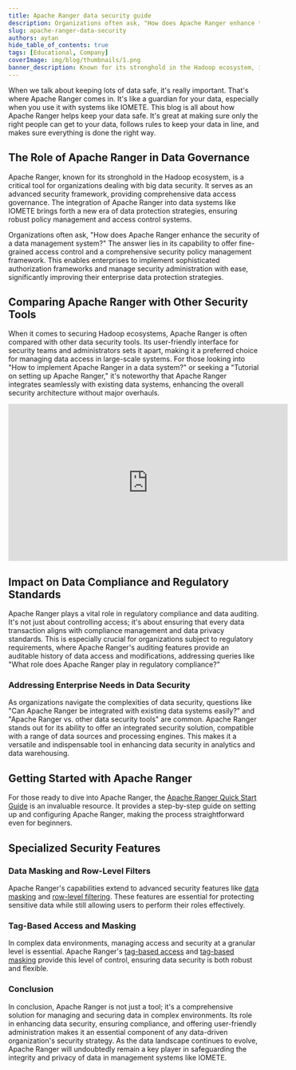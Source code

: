 ```yaml
---
title: Apache Ranger data security guide
description: Organizations often ask, "How does Apache Ranger enhance the security of a data management system?" The answer lies in its capability to offer fine-grained access control and a comprehensive security policy management framework.
slug: apache-ranger-data-security
authors: aytan
hide_table_of_contents: true
tags: [Educational, Company]
coverImage: img/blog/thumbnails/1.png
banner_description: Known for its stronghold in the Hadoop ecosystem, is a critical tool for organizations dealing with big data security.
---
```

When we talk about keeping lots of data safe, it's really important. That's where Apache Ranger comes in. It's like a guardian for your data, especially when you use it with systems like IOMETE. This blog is all about how Apache Ranger helps keep your data safe. It's great at making sure only the right people can get to your data, follows rules to keep your data in line, and makes sure everything is done the right way.

## The Role of Apache Ranger in Data Governance

Apache Ranger, known for its stronghold in the Hadoop ecosystem, is a critical tool for organizations dealing with big data security. It serves as an advanced security framework, providing comprehensive data access governance. The integration of Apache Ranger into data systems like IOMETE brings forth a new era of data protection strategies, ensuring robust policy management and access control systems.

Organizations often ask, "How does Apache Ranger enhance the security of a data management system?" The answer lies in its capability to offer fine-grained access control and a comprehensive security policy management framework. This enables enterprises to implement sophisticated authorization frameworks and manage security administration with ease, significantly improving their enterprise data protection strategies.

## Comparing Apache Ranger with Other Security Tools

When it comes to securing Hadoop ecosystems, Apache Ranger is often compared with other data security tools. Its user-friendly interface for security teams and administrators sets it apart, making it a preferred choice for managing data access in large-scale systems. For those looking into "How to implement Apache Ranger in a data system?" or seeking a "Tutorial on setting up Apache Ranger," it's noteworthy that Apache Ranger integrates seamlessly with existing data systems, enhancing the overall security architecture without major overhauls.

<iframe width="560" height="315" src="https://www.youtube.com/embed/OaGAdWcrCF8?si=8Ql1Og2pV5UNqlH6" title="YouTube video player" frameborder="0" allow="accelerometer; autoplay; clipboard-write; encrypted-media; gyroscope; picture-in-picture; web-share" allowfullscreen></iframe>

## Impact on Data Compliance and Regulatory Standards

Apache Ranger plays a vital role in regulatory compliance and data auditing. It's not just about controlling access; it's about ensuring that every data transaction aligns with compliance management and data privacy standards. This is especially crucial for organizations subject to regulatory requirements, where Apache Ranger's auditing features provide an auditable history of data access and modifications, addressing queries like "What role does Apache Ranger play in regulatory compliance?"

### Addressing Enterprise Needs in Data Security

As organizations navigate the complexities of data security, questions like "Can Apache Ranger be integrated with existing data systems easily?" and "Apache Ranger vs. other data security tools" are common. Apache Ranger stands out for its ability to offer an integrated security solution, compatible with a range of data sources and processing engines. This makes it a versatile and indispensable tool in enhancing data security in analytics and data warehousing.

## **Getting Started with Apache Ranger**

For those ready to dive into Apache Ranger, the [Apache Ranger Quick Start Guide](https://ranger.apache.org/quick_start_guide.html) is an invaluable resource. It provides a step-by-step guide on setting up and configuring Apache Ranger, making the process straightforward even for beginners.

## **Specialized Security Features**

### **Data Masking and Row-Level Filters**

Apache Ranger's capabilities extend to advanced security features like [data masking](https://iomete.com/resources/docs/data-security/masking) and [row-level filtering](https://iomete.com/resources/docs/data-security/row-level-filter). These features are essential for protecting sensitive data while still allowing users to perform their roles effectively.

### **Tag-Based Access and Masking**

In complex data environments, managing access and security at a granular level is essential. Apache Ranger's [tag-based access](https://iomete.com/resources/docs/data-security/tag-based-access) and [tag-based masking](https://iomete.com/resources/docs/data-security/tag-based-masking) provide this level of control, ensuring data security is both robust and flexible.

### Conclusion

In conclusion, Apache Ranger is not just a tool; it's a comprehensive solution for managing and securing data in complex environments. Its role in enhancing data security, ensuring compliance, and offering user-friendly administration makes it an essential component of any data-driven organization's security strategy. As the data landscape continues to evolve, Apache Ranger will undoubtedly remain a key player in safeguarding the integrity and privacy of data in management systems like IOMETE.
